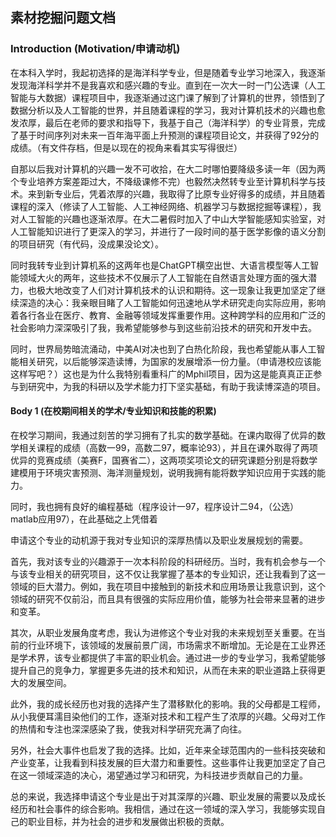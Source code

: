 ## **素材挖掘问题文档**

### **Introduction (Motivation/申请动机)**

在本科入学时，我起初选择的是海洋科学专业，但是随着专业学习地深入，我逐渐发现海洋科学并不是我喜欢和感兴趣的专业。直到在一次大一时一门公选课（人工智能与大数据）课程项目中，我逐渐通过这门课了解到了计算机的世界，领悟到了数据分析以及人工智能的世界，并且随着课程的学习，我对计算机技术的兴趣也愈发浓厚，最后在老师的要求和指导下，我基于自己（海洋科学）的专业背景，完成了基于时间序列对未来一百年海平面上升预测的课程项目论文，并获得了92分的成绩。（有文件存档，但是以现在的视角来看其实写得很烂）

自那以后我对计算机的兴趣一发不可收拾，在大二时哪怕要降级多读一年（因为两个专业培养方案差距过大，不降级课修不完）也毅然决然转专业至计算机科学与技术。来到新专业后，凭着浓厚的兴趣，我取得了比原专业好得多的成绩，并且随着课程的深入（修读了人工智能、人工神经网络、机器学习与数据挖掘等课程），我对人工智能的兴趣也逐渐浓厚。在大二暑假时加入了中山大学智能感知实验室，对人工智能知识进行了更深入的学习，并进行了一段时间的基于医学影像的语义分割的项目研究（有代码，没成果没论文）。

同时我转专业到计算机系的这两年也是ChatGPT横空出世、大语言模型等人工智能领域大火的两年，这些技术不仅展示了人工智能在自然语言处理方面的强大潜力，也极大地改变了人们对计算机技术的认识和期待。这一现象让我更加坚定了继续深造的决心：我亲眼目睹了人工智能如何迅速地从学术研究走向实际应用，影响着各行各业在医疗、教育、金融等领域发挥重要作用。这种跨学科的应用和广泛的社会影响力深深吸引了我，我希望能够参与到这些前沿技术的研究和开发中去。

同时，世界局势暗流涌动，中美AI对决也到了白热化阶段，我也希望能从事人工智能相关研究，以后能够深造读博，为国家的发展增添一份力量。（申请港校应该能这样写吧？）这也是为什么我特别看重科广的Mphil项目，因为这是能真真正正参与到研究中，为我的科研以及学术能力打下坚实基础，有助于我读博深造的项目。



#### **Body 1 (在校期间相关的学术/专业知识和技能的积累)**

在校学习期间，我通过刻苦的学习拥有了扎实的数学基础。在课内取得了优异的数学相关课程的成绩（高数一99，高数二97，概率论93），并且在课外取得了两项优异的竞赛成绩（美赛F，国赛省二），这两项奖项论文的研究课题分别是将数学建模用于环境灾害预测、海洋测量规划，说明我拥有能将数学知识应用于实践的能力。

同时，我也拥有良好的编程基础（程序设计一97，程序设计二94，（公选）matlab应用97），在此基础之上凭借着





申请这个专业的动机源于我对专业知识的深厚热情以及职业发展规划的需要。

首先，我对该专业的兴趣源于一次本科阶段的科研经历。当时，我有机会参与一个与该专业相关的研究项目，这不仅让我掌握了基本的专业知识，还让我看到了这一领域的巨大潜力。例如，我在项目中接触到的新技术和应用场景让我意识到，这个领域的研究不仅前沿，而且具有很强的实际应用价值，能够为社会带来显著的进步和变革。

其次，从职业发展角度考虑，我认为进修这个专业对我的未来规划至关重要。在当前的行业环境下，该领域的发展前景广阔，市场需求不断增加。无论是在工业界还是学术界，该专业都提供了丰富的职业机会。通过进一步的专业学习，我希望能够提升自己的竞争力，掌握更多先进的技术和知识，从而在未来的职业道路上获得更大的发展空间。

此外，我的成长经历也对我的选择产生了潜移默化的影响。我的父母都是工程师，从小我便耳濡目染他们的工作，逐渐对技术和工程产生了浓厚的兴趣。父母对工作的热情和专注也深深感染了我，使我对科学研究充满了向往。

另外，社会大事件也启发了我的选择。比如，近年来全球范围内的一些科技突破和产业变革，让我看到科技发展的巨大潜力和重要性。这些事件让我更加坚定了自己在这一领域深造的决心，渴望通过学习和研究，为科技进步贡献自己的力量。

总的来说，我选择申请这个专业是出于对其深厚的兴趣、职业发展的需要以及成长经历和社会事件的综合影响。我相信，通过在这一领域的深入学习，我能够实现自己的职业目标，并为社会的进步和发展做出积极的贡献。